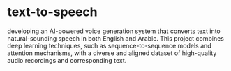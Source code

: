 # text-to-speech
developing an AI-powered voice generation system that converts text into natural-sounding speech in both English and Arabic. This project combines deep learning techniques, such as sequence-to-sequence models and attention mechanisms, with a diverse and aligned dataset of high-quality audio recordings and corresponding text.
